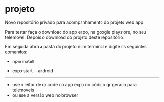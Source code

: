 # projeto
Novo repositório privado para acompanhamento do projeto web app

Para testar faça o download do app expo, na google playstore,  no seu telemóvel. Depois o download do projeto deste repositório.

Em seguida abra a pasta do projeto num terminal e digite os seguintes comandos:

  - npm install  
  
  - expo start --android 
  
  ______________________________________________________________________________________________________________
  
  - use o leitor de qr code do app expo no código qr gerado para telemoveis
  - ou use a versão web no browser
  
